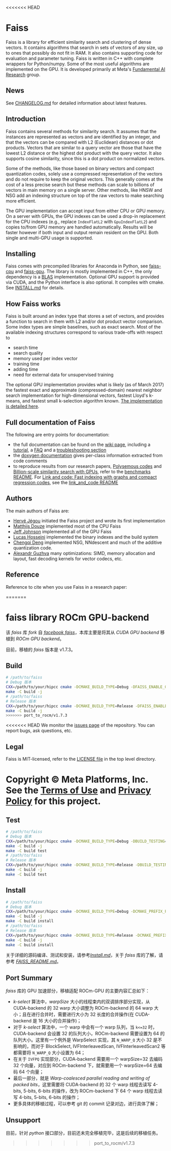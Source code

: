<<<<<<< HEAD
# Faiss

Faiss is a library for efficient similarity search and clustering of dense vectors. It contains algorithms that search in sets of vectors of any size, up to ones that possibly do not fit in RAM. It also contains supporting code for evaluation and parameter tuning. Faiss is written in C++ with complete wrappers for Python/numpy. Some of the most useful algorithms are implemented on the GPU. It is developed primarily at Meta's [Fundamental AI Research](https://ai.facebook.com/) group.

## News

See [CHANGELOG.md](CHANGELOG.md) for detailed information about latest features.

## Introduction

Faiss contains several methods for similarity search. It assumes that the instances are represented as vectors and are identified by an integer, and that the vectors can be compared with L2 (Euclidean) distances or dot products. Vectors that are similar to a query vector are those that have the lowest L2 distance or the highest dot product with the query vector. It also supports cosine similarity, since this is a dot product on normalized vectors.

Some of the methods, like those based on binary vectors and compact quantization codes, solely use a compressed representation of the vectors and do not require to keep the original vectors. This generally comes at the cost of a less precise search but these methods can scale to billions of vectors in main memory on a single server. Other methods, like HNSW and NSG add an indexing structure on top of the raw vectors to make searching more efficient.

The GPU implementation can accept input from either CPU or GPU memory. On a server with GPUs, the GPU indexes can be used a drop-in replacement for the CPU indexes (e.g., replace `IndexFlatL2` with `GpuIndexFlatL2`) and copies to/from GPU memory are handled automatically. Results will be faster however if both input and output remain resident on the GPU. Both single and multi-GPU usage is supported.

## Installing

Faiss comes with precompiled libraries for Anaconda in Python, see [faiss-cpu](https://anaconda.org/pytorch/faiss-cpu) and [faiss-gpu](https://anaconda.org/pytorch/faiss-gpu). The library is mostly implemented in C++, the only dependency is a [BLAS](https://en.wikipedia.org/wiki/Basic_Linear_Algebra_Subprograms) implementation. Optional GPU support is provided via CUDA, and the Python interface is also optional. It compiles with cmake. See [INSTALL.md](INSTALL.md) for details.

## How Faiss works

Faiss is built around an index type that stores a set of vectors, and provides a function to search in them with L2 and/or dot product vector comparison. Some index types are simple baselines, such as exact search. Most of the available indexing structures correspond to various trade-offs with respect to

- search time
- search quality
- memory used per index vector
- training time
- adding time
- need for external data for unsupervised training

The optional GPU implementation provides what is likely (as of March 2017) the fastest exact and approximate (compressed-domain) nearest neighbor search implementation for high-dimensional vectors, fastest Lloyd's k-means, and fastest small k-selection algorithm known. [The implementation is detailed here](https://arxiv.org/abs/1702.08734).

## Full documentation of Faiss

The following are entry points for documentation:

- the full documentation can be found on the [wiki page](http://github.com/facebookresearch/faiss/wiki), including a [tutorial](https://github.com/facebookresearch/faiss/wiki/Getting-started), a [FAQ](https://github.com/facebookresearch/faiss/wiki/FAQ) and a [troubleshooting section](https://github.com/facebookresearch/faiss/wiki/Troubleshooting)
- the [doxygen documentation](https://faiss.ai/) gives per-class information extracted from code comments
- to reproduce results from our research papers, [Polysemous codes](https://arxiv.org/abs/1609.01882) and [Billion-scale similarity search with GPUs](https://arxiv.org/abs/1702.08734), refer to the [benchmarks README](benchs/README.md). For [
Link and code: Fast indexing with graphs and compact regression codes](https://arxiv.org/abs/1804.09996), see the [link_and_code README](benchs/link_and_code)

## Authors

The main authors of Faiss are:
- [Hervé Jégou](https://github.com/jegou) initiated the Faiss project and wrote its first implementation
- [Matthijs Douze](https://github.com/mdouze) implemented most of the CPU Faiss
- [Jeff Johnson](https://github.com/wickedfoo) implemented all of the GPU Faiss
- [Lucas Hosseini](https://github.com/beauby) implemented the binary indexes and the build system
- [Chengqi Deng](https://github.com/KinglittleQ) implemented NSG, NNdescent and much of the additive quantization code.
- [Alexandr Guzhva](https://github.com/alexanderguzhva) many optimizations: SIMD, memory allocation and layout, fast decoding kernels for vector codecs, etc.

## Reference

Reference to cite when you use Faiss in a research paper:

=======
# faiss library ROCm GPU-backend
该 *faiss* 库 *fork* 自 [*facebook faiss*](https://github.com/facebookresearch/faiss)，本库主要是将其从 *CUDA GPU backend* 移植到 *ROCm GPU backend*。

目前，移植的 *faiss* 版本是 v1.7.3。
## Build
```bash
# /path/to/faiss
# Debug 版本
CXX=/path/to/your/hipcc cmake -DCMAKE_BUILD_TYPE=Debug -DFAISS_ENABLE_GPU=ON -B build .
make -C build -j
# /path/to/faiss
# Release 版本
CXX=/path/to/your/hipcc cmake -DCMAKE_BUILD_TYPE=Release -DFAISS_ENABLE_GPU=ON -B build .
make -C build -j
>>>>>>> port_to_rocm/v1.7.3
```

<<<<<<< HEAD
We monitor the [issues page](http://github.com/facebookresearch/faiss/issues) of the repository.
You can report bugs, ask questions, etc.

## Legal

Faiss is MIT-licensed, refer to the [LICENSE file](https://github.com/facebookresearch/faiss/blob/main/LICENSE) in the top level directory.

Copyright © Meta Platforms, Inc. See the [Terms of Use](https://opensource.fb.com/legal/terms/) and [Privacy Policy](https://opensource.fb.com/legal/privacy/) for this project.
=======
## Test
```bash
# /path/to/faiss
# Debug 版本
CXX=/path/to/your/hipcc cmake -DCMAKE_BUILD_TYPE=Debug -DBUILD_TESTING=ON -DFAISS_ENABLE_GPU=ON -B build .
make -C build -j
make -C build test
# /path/to/faiss
# Release 版本
CXX=/path/to/your/hipcc cmake -DCMAKE_BUILD_TYPE=Release -DBUILD_TESTING=ON -DFAISS_ENABLE_GPU=ON -B build .
make -C build -j
make -C build test
```

## Install
```bash
# /path/to/faiss
# Debug 版本
CXX=/path/to/your/hipcc cmake -DCMAKE_BUILD_TYPE=Debug -DCMAKE_PREFIX_PATH=/path/to/install/ -DFAISS_ENABLE_GPU=ON -B build .
make -C build -j
make -C build install
# /path/to/faiss
# Release 版本
CXX=/path/to/your/hipcc cmake -DCMAKE_BUILD_TYPE=Release -DCMAKE_PREFIX_PATH=/path/to/install/ -DFAISS_ENABLE_GPU=ON -B build .
make -C build -j
make -C build install
```
关于详细的源码编译、测试和安装，请参考[*Install.md*](./INSTALL.md)，关于 *faiss* 库的了解，请参考 [*FAISS_README.md*](./FAISS_README.md)。
## Port Summary
*faiss* 库的 GPU 加速部分，移植适配 ROCm-GPU 的主要内容汇总如下：

+ *k-select* 算法中，*warpSize* 大小的线程束内的双调排序部分实现，从 CUDA-backend 的 32 warp 大小调整为 ROCm-backend 的 64 warp 大小；且在进行合并时，需要进行大小为 32 长度的合并操作(在 CUDA-backend 是 16 大小的合并操作)；
+ 对于 *k-select* 算法中，一个 warp 中会有一个 warp 队列，当 `k<=32` 时，CUDA-backend 会设置 32 的队列大小，ROCm-backend 需要设置为 64 的队列大小。这里有一个例外是 WarpSelect 实现，其 `N_WARP_Q` 大小 32 是不影响的，而对于 BlockSelect, IVFInterleavedScan, IVFInterleavedScan2 等都需要将 `N_WARP_Q` 大小设置为 64；
+ 在关于 `IVFPQ` 实现部分，CUDA-backend 需要用一个 warpSize=32 去编码 32 个向量，对应到 ROCm-backend 下，就需要用一个 warpSize=64 去编码 64 个向量；
+ 最后一部分，就是 *Warp-coalesced parallel reading and writing of packed bits*，这里需要将 CUDA-backend 的 32 个 warp 线程去读写 4-bits, 5-bits, 6-bits 的操作，改为 ROCm-backend 下 64 个 warp 线程去读写 4-bits, 5-bits, 6-bits 的操作；
+ 更多具体的移植过程，可以参考 git 的 commit 记录对边，进行具体了解；

## Unsupport
目前，针对 *python* 接口部分，目前还未完全移植完毕，这是后续的移植任务。
>>>>>>> port_to_rocm/v1.7.3
